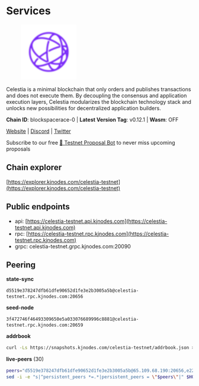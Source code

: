 # Services

<figure><img src="https://raw.githubusercontent.com/kj89/cosmos-images/main/logos/celestia.png" width="150" alt=""><figcaption></figcaption></figure>

Celestia is a minimal blockchain that only orders and publishes transactions and  does not execute them. By decoupling the consensus and application execution layers,  Celestia modularizes the blockchain technology stack and unlocks new possibilities  for decentralized application builders.

**Chain ID**: blockspacerace-0 | **Latest Version Tag**: v0.12.1 | **Wasm**: OFF

[Website](https://celestia.org) | [Discord](https://discord.gg/celestiacommunity) | [Twitter](https://twitter.com/CelestiaOrg)



Subscribe to our free [🤖 Testnet Proposal Bot](https://t.me/kjnodes_testnet_proposal_bot) to never miss upcoming proposals


## Chain explorer
[https://explorer.kjnodes.com/celestia-testnet](https://explorer.kjnodes.com/celestia-testnet)

## Public endpoints

* api: [https://celestia-testnet.api.kjnodes.com](https://celestia-testnet.api.kjnodes.com)
* rpc: [https://celestia-testnet.rpc.kjnodes.com](https://celestia-testnet.rpc.kjnodes.com)
* grpc: celestia-testnet.grpc.kjnodes.com:20090

## Peering

**state-sync**

```text
d5519e378247dfb61dfe90652d1fe3e2b3005a5b@celestia-testnet.rpc.kjnodes.com:20656
```

**seed-node**

```text
3f472746f46493309650e5a033076689996c8881@celestia-testnet.rpc.kjnodes.com:20659
```

**addrbook**
```bash
curl -Ls https://snapshots.kjnodes.com/celestia-testnet/addrbook.json > $HOME/.celestia-app/config/addrbook.json
```

**live-peers** (30)
```bash
peers="d5519e378247dfb61dfe90652d1fe3e2b3005a5b@65.109.68.190:20656,e225815e3da7a26d712c074045977034a901bbc0@5.9.106.214:26686,2b8f5b788108c593378ce0dad8faff180b854cb4@185.56.139.86:26656,3ef426538e3b8bfa274aa9a442583bbbda71942f@185.144.99.12:26656,5fa6853eb52bc3a5ff1fe56b988515d16644819a@65.21.232.33:2000,e4fa11cfb413d69d95dc90a0e12125b091b1d574@51.158.115.159:26656,a20a5f47307049619d2fe689f3c33f1f7ab9470c@162.55.245.144:2130,dc76534dfede17c47ec162fce0937b446a627820@206.189.92.202:26656,e85b086d236a2c9a4d285e6d44126bb6fc6a1555@131.153.158.209:26656,71819ce1899c1f4f0f138f7a538958dd0d3d3ff8@5.9.78.252:27656,cb0c8eab8b18c4c6a2d0cc030d1b0787656b61bb@65.108.137.39:26656,29c8a82a0be59a2c6a5d6fb2ad0a2e1b4d09de0f@186.3.232.252:26656,c97019ef9ee43e93ad9019514b612e6b8363c3fd@138.201.63.38:26686,5cb79244142c36768571cf1e791578dc45969fd2@195.189.97.33:23656,10c84789386c2ee3aacd8e09f04b78fac14fb3d7@209.126.86.119:26656,24770b73138ee6a2113e4c35b5e3525749c21350@109.238.11.182:26656,63636c9bec15f0039f78bc48736fe8b84e9e8a60@38.242.233.37:26656,3470257481d3f6cf1f7b13e47ce4347624f185c8@190.2.136.144:30156,a86db178fbf5f9072b1bd0df465b947c5bb715e1@142.165.207.19:46656,0293f2cf7184da95bc6ea6ff31c7e97578b9c7ff@65.109.106.95:26656,8f14ec71e1d712c912c27485a169c2519628cfb6@185.225.232.196:21656,508706c7c37a7a5e4c99c4581d9334cbad34cb86@37.27.2.226:26656,2b749c2f0dd5953eeb5379c7ae7a15ed1020f7e5@135.181.136.124:26656,d3c0e1867ba635328dc019f1464acf1903f446a5@13.208.144.128:26656,768ac4ece936ca4eb01b763c119edb74c53b58b2@135.181.26.67:26656,6fbb911f2d20d86a77ecb8b8e95f6e80cfb62548@144.76.236.211:26656,b9a59a4e1e521ff3bf651c20a17bbad61fdd443d@104.128.62.172:26656,2b9c71541bb54d13e887b9ec6ff88bf09ea4c4a3@138.197.134.254:26656,7db3d8fa353b4cf293244f7526cdabfaebef53bf@158.160.24.133:26656,af66f28f19f747bd2b5a18d91d143dc8e035f86a@47.147.226.228:52656"
sed -i -e "s|^persistent_peers *=.*|persistent_peers = \"$peers\"|" $HOME/.celestia-app/config/config.toml
```

